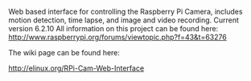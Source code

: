 Web based interface for controlling the Raspberry Pi Camera, includes motion detection, time lapse, and image and video recording.
Current version 6.2.10
All information on this project can be found here: http://www.raspberrypi.org/forums/viewtopic.php?f=43&t=63276

The wiki page can be found here:

http://elinux.org/RPi-Cam-Web-Interface
